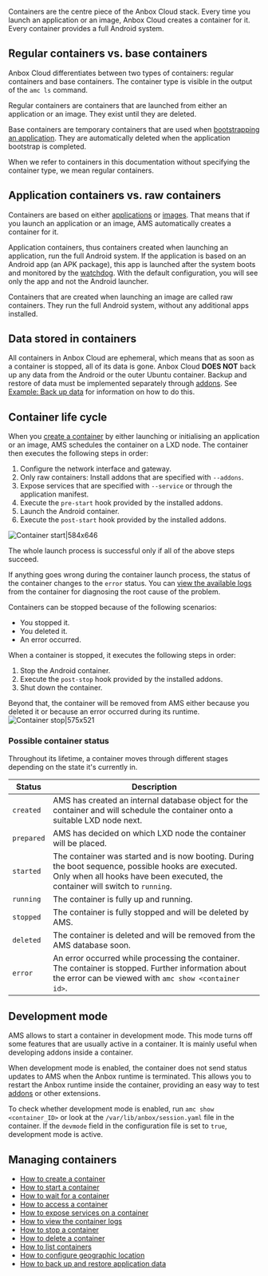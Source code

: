 Containers are the centre piece of the Anbox Cloud stack. Every time you launch an application or an image, Anbox Cloud creates a container for it. Every container provides a full Android system.

<a name="regular-vs-base"></a>
## Regular containers vs. base containers

Anbox Cloud differentiates between two types of containers: regular containers and base containers. The container type is visible in the output of the `amc ls` command.

Regular containers are containers that are launched from either an application or an image. They exist until they are deleted.

Base containers are temporary containers that are used when [bootstrapping an application](https://discourse.ubuntu.com/t/managing-applications/17760#bootstrap). They are automatically deleted when the application bootstrap is completed.

When we refer to containers in this documentation without specifying the container type, we mean regular containers.

<a name="application-vs-raw"></a>
## Application containers vs. raw containers

Containers are based on either [applications](https://discourse.ubuntu.com/t/managing-applications/17760) or [images](https://discourse.ubuntu.com/t/provided-images/24185). That means that if you launch an application or an image, AMS automatically creates a container for it.

Application containers, thus containers created when launching an application, run the full Android system. If the application is based on an Android app (an APK package), this app is launched after the system boots and monitored by the [watchdog](https://discourse.ubuntu.com/t/application-manifest/24197#watchdog). With the default configuration, you will see only the app and not the Android launcher.

Containers that are created when launching an image are called raw containers. They run the full Android system, without any additional apps installed.

## Data stored in containers

All containers in Anbox Cloud are ephemeral, which means that as soon as a container is stopped, all of its data is gone. Anbox Cloud **DOES NOT** back up any data from the Android or the outer Ubuntu container. Backup and restore of data must be implemented separately through [addons](https://discourse.ubuntu.com/t/addons/25293). See [Example: Back up data](https://discourse.ubuntu.com/t/example-back-up-data/25289) for information on how to do this.

## Container life cycle

When you [create a container](https://discourse.ubuntu.com/t/launch-a-container/24327) by either launching or initialising an application or an image, AMS schedules the container on a LXD node. The container then executes the following steps in order:

1. Configure the network interface and gateway.
1. Only raw containers: Install addons that are specified with `--addons`.
1. Expose services that are specified with `--service` or through the application manifest.
1. Execute the `pre-start` hook provided by the installed addons.
1. Launch the Android container.
1. Execute the `post-start` hook provided by the installed addons.

![Container start|584x646](TBD)

The whole launch process is successful only if all of the above steps succeed.

If anything goes wrong during the container launch process, the status of the container changes to the `error` status. You can [view the available logs](https://discourse.ubuntu.com/t/view-the-container-logs/24329) from the container for diagnosing the root cause of the problem.

Containers can be stopped because of the following scenarios:

- You stopped it.
- You deleted it.
- An error occurred.

When a container is stopped, it executes the following steps in order:

1. Stop the Android container.
2. Execute the `post-stop` hook provided by the installed addons.
3. Shut down the container.

Beyond that, the container will be removed from AMS either because you deleted it or because an error occurred during its runtime.
![Container stop|575x521](TBD)

### Possible container status

Throughout its lifetime, a container moves through different stages depending on the state it's currently in.

Status            |  Description
----------------|------------
`created`     | AMS has created an internal database object for the container and will schedule the container onto a suitable LXD node next.
`prepared` | AMS has decided on which LXD node the container will be placed.
`started` | The container was started and is now booting. During the boot sequence, possible hooks are executed. Only when all hooks have been executed, the container will switch to `running`.
`running` | The container is fully up and running.
`stopped` | The container is fully stopped and will be deleted by AMS.
`deleted` | The container is deleted and will be removed from the AMS database soon.
`error` | An error occurred while processing the container. The container is stopped. Further information about the error can be viewed with `amc show <container id>`.

<a name="dev-mode"></a>
## Development mode

AMS allows to start a container in development mode. This mode turns off some features that are usually active in a container. It is mainly useful when developing addons inside a container.

When development mode is enabled, the container does not send status updates to AMS when the Anbox runtime is terminated. This allows you to restart the Anbox runtime inside the container, providing an easy way to test [addons](https://discourse.ubuntu.com/t/addons/25293) or other extensions.

To check whether development mode is enabled, run `amc show <container_ID>` or look at the `/var/lib/anbox/session.yaml` file in the container. If the `devmode` field in the configuration file is set to `true`, development mode is active.

## Managing containers

 * [How to create a container](https://discourse.ubuntu.com/t/launch-a-container/24327)
 * [How to start a container](TBD)
 * [How to wait for a container](https://discourse.ubuntu.com/t/wait-for-a-container/24330)
 * [How to access a container](https://discourse.ubuntu.com/t/access-containers-remotely/17772)
 * [How to expose services on a container](https://discourse.ubuntu.com/t/expose-services-on-a-container/24326)
 * [How to view the container logs](https://discourse.ubuntu.com/t/view-the-container-logs/24329)
 * [How to stop a container](TBD)
 * [How to delete a container](https://discourse.ubuntu.com/t/delete-a-container/24325)
 * [How to list containers](https://discourse.ubuntu.com/t/list-containers/24328)
 * [How to configure geographic location](https://discourse.ubuntu.com/t/usecase-container-configuration/17782)
 * [How to back up and restore application data](https://discourse.ubuntu.com/t/back-up-and-restore-application-data/24183)
